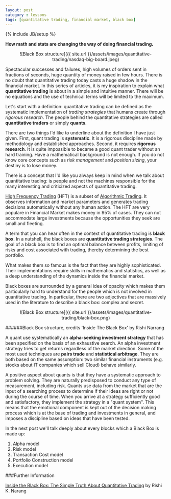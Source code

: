 ```yaml
---
layout: post
category : lessons
tags: [quantitative trading, financial market, black box]
---
```

{% include JB/setup %}

**How math and stats are changing the way of doing financial trading.**

<!--more-->

<div style="text-align:center" markdown="1">
![Black Box structure]({{ site.url }}/assets/images/quantitative-trading/nasdaq-big-board.jpeg)
</div>

Spectacular successes and failures, high volumes of orders sent in fractions of seconds, huge quantity of money raised in few hours. There is no doubt that quantitative trading today casts a huge shadow in the financial market. 
In this series of articles, it is my inspiration to explain what **quantitative trading** is about in a simple and intuitive manner. There will be no equations and the use of technical terms will be limited to the maximum. 

Let's start with a definition: quantitative trading can be defined as the systematic implementation of *trading strategies* that humans create through *rigorous research*. The people behind the quantitative strategies are called **quantitative traders** or simply **quants**.

There are two things I'd like to underline about the definition I have just given. 
First, quant trading is **systematic**. It is a rigorous discipline made by methodology and established approaches. Second, it requires **rigorous research**. It is quite impossible to became a good quant trader without an hard training. Have a mathematical background is not enough. If you do not know core concepts such as *risk management* and *position sizing*, your destiny is to lose money.

There is a concept that I'd like you always keep in mind when we talk about quantitative trading: is people and not the machines responsible for the many interesting and criticized aspects of quantitative trading.

[High Frequency Trading](http://en.wikipedia.org/wiki/High-frequency_trading) (HFT) is a subset of [Algorithmic Trading](http://en.wikipedia.org/wiki/Algorithmic_trading). It observes information and market parameters and generates trading decisions automatically without any human action. 
The HFT are very populare in Financial Market makes money in 95% of cases. They can not accommodate large investments because the opportunities they seek are small and fleeting.

A term that you can hear often in the context of quantitative trading is **black box**. In a nutshell, the black boxes are **quantitative trading strategies**. 
The goal of a black box is to find an optimal balance between profits, limiting of risks and cost associated with trading, thereby determining the best portfolio.

What makes them so famous is the fact that they are highly sophisticated. Their implementations require skills in mathematics and statistics, as well as a deep understanding of the dynamics inside the financial market.

Black boxes are surrounded by a general idea of opacity which makes them particularly hard to understand for the people which is not involved in quantitative trading. In particular, there are two adjectives that are massively used in the literature to describe a black box: complex and secret. 

<div style="text-align:center" markdown="1">
![Black Box structure]({{ site.url }}/assets/images/quantitative-trading/black-box.png)
</div>

######Black Box structure, credits 'Inside The Black Box' by Rishi Narrang

A quant use systematically an **alpha-seeking investment strategy** that has been specified on the basis of an exhaustive search. An alpha investment strategy tries to get returns regardless of the market direction.
Some of the most used techniques are **pairs trade** and **statistical arbitrage**. They are both based on the same assumption: two similar financial instruments (e.g. stocks about IT companies which sell Cloud) behave similarly.


A positive aspect about quants is that they have a systematic approach to problem solving. They are naturally predisposed to conduct any type of measurement, including risk. Quants use data from the market that are the input of a searching process to determine if their ideas are right or not during the course of time. When you arrive at a strategy sufficiently good and satisfactory, they implement the strategy in a "quant system". This means that the emotional component is kept out of the decision making process which is at the base of trading and investments in general, and imposes a discipline based on ideas that have been tested.

In the next post we'll talk deeply about every blocks which a Black Box is made up:

1. Alpha model
2. Risk model
3. Transaction Cost model
4. Portfolio Construction model
5. Execution model



###Further Information

[Inside the Black Box: The Simple Truth About Quantitative Trading](http://www.amazon.com/Inside-Black-Box-Quantitative-Trading/dp/1480590061) by Rishi K. Narang


